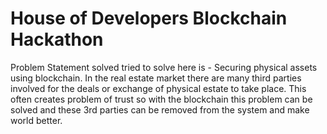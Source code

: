 # House of Developers Blockchain Hackathon

Problem Statement solved tried to solve here is - Securing physical assets using blockchain. 
In the real estate market there are many third parties involved for the deals or exchange of physical estate to take place. This often creates problem of trust so with the blockchain this problem can be solved and these 3rd parties can be removed from the system and make world better.
